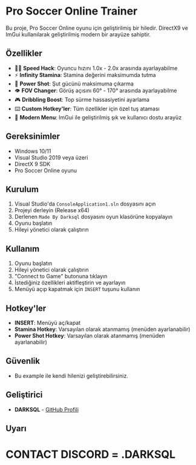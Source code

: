 # Pro Soccer Online Trainer

Bu proje, Pro Soccer Online oyunu için geliştirilmiş bir hiledir. DirectX9 ve ImGui kullanılarak geliştirilmiş modern bir arayüze sahiptir.

## Özellikler

- 🏃‍♂️ **Speed Hack**: Oyuncu hızını 1.0x - 2.0x arasında ayarlayabilme
- ⚡ **Infinity Stamina**: Stamina değerini maksimumda tutma
- 🎯 **Power Shot**: Şut gücünü maksimuma çıkarma
- 👁️ **FOV Changer**: Görüş açısını 60° - 170° arasında ayarlayabilme
- 🎮 **Dribbling Boost**: Top sürme hassasiyetini ayarlama
- ⌨️ **Custom Hotkey'ler**: Tüm özellikler için özel tuş ataması
- 🎨 **Modern Menu**: ImGui ile geliştirilmiş şık ve kullanıcı dostu arayüz

## Gereksinimler

- Windows 10/11
- Visual Studio 2019 veya üzeri
- DirectX 9 SDK
- Pro Soccer Online oyunu

## Kurulum


1. Visual Studio'da `ConsoleApplication1.sln` dosyasını açın
2. Projeyi derleyin (Release x64)
3. Derlenen `Made By Darksql` dosyasını oyun klasörüne kopyalayın
4. Oyunu başlatın
5. Hileyi yönetici olarak çalıştırın

## Kullanım

1. Oyunu başlatın
2. Hileyi yönetici olarak çalıştırın
3. "Connect to Game" butonuna tıklayın
4. İstediğiniz özellikleri aktifleştirin ve ayarlayın
5. Menüyü açıp kapatmak için `INSERT` tuşunu kullanın

## Hotkey'ler

- **INSERT**: Menüyü aç/kapat
- **Stamina Hotkey**: Varsayılan olarak atanmamış (menüden ayarlanabilir)
- **Power Shot Hotkey**: Varsayılan olarak atanmamış (menüden ayarlanabilir)

## Güvenlik

- Bu example ile kendi hilenizi geliştirebilirsiniz.

## Geliştirici

- **DARKSQL** - [GitHub Profili](https://github.com/darksql11)


## Uyarı

# CONTACT DISCORD = .DARKSQL
